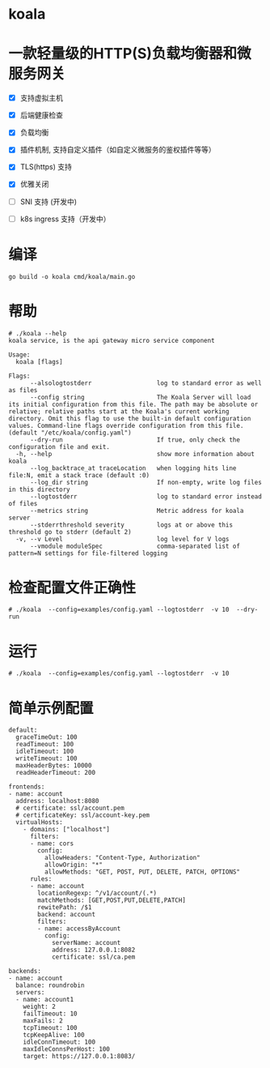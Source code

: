 # koala

# 一款轻量级的HTTP(S)负载均衡器和微服务网关

- [x] 支持虚拟主机
- [x] 后端健康检查
- [x] 负载均衡
- [x] 插件机制, 支持自定义插件（如自定义微服务的鉴权插件等等）
- [x] TLS(https) 支持
- [x] 优雅关闭
- [ ] SNI 支持 (开发中)
- [ ] k8s ingress 支持（开发中）


# 编译

    go build -o koala cmd/koala/main.go


# 帮助

    # ./koala --help
    koala service, is the api gateway micro service component 

    Usage:
      koala [flags]

    Flags:
          --alsologtostderr                  log to standard error as well as files
          --config string                    The Koala Server will load its initial configuration from this file. The path may be absolute or relative; relative paths start at the Koala's current working directory. Omit this flag to use the built-in default configuration values. Command-line flags override configuration from this file. (default "/etc/koala/config.yaml")
          --dry-run                          If true, only check the configuration file and exit.
      -h, --help                             show more information about koala
          --log_backtrace_at traceLocation   when logging hits line file:N, emit a stack trace (default :0)
          --log_dir string                   If non-empty, write log files in this directory
          --logtostderr                      log to standard error instead of files
          --metrics string                   Metric address for koala server
          --stderrthreshold severity         logs at or above this threshold go to stderr (default 2)
      -v, --v Level                          log level for V logs
          --vmodule moduleSpec               comma-separated list of pattern=N settings for file-filtered logging


# 检查配置文件正确性

    # ./koala  --config=examples/config.yaml --logtostderr  -v 10  --dry-run

# 运行


    # ./koala  --config=examples/config.yaml --logtostderr  -v 10

# 简单示例配置


    default:
      graceTimeOut: 100
      readTimeout: 100
      idleTimeout: 100
      writeTimeout: 100
      maxHeaderBytes: 10000
      readHeaderTimeout: 200

    frontends:
    - name: account
      address: localhost:8080
      # certificate: ssl/account.pem
      # certificateKey: ssl/account-key.pem
      virtualHosts:
        - domains: ["localhost"]
          filters:
          - name: cors
            config:
              allowHeaders: "Content-Type, Authorization"
              allowOrigin: "*"
              allowMethods: "GET, POST, PUT, DELETE, PATCH, OPTIONS"
          rules:
          - name: account
            locationRegexp: ^/v1/account/(.*)
            matchMethods: [GET,POST,PUT,DELETE,PATCH]
            rewitePath: /$1
            backend: account
            filters:
            - name: accessByAccount
              config:
                serverName: account
                address: 127.0.0.1:8082
                certificate: ssl/ca.pem

    backends:
    - name: account
      balance: roundrobin
      servers:
      - name: account1
        weight: 2
        failTimeout: 10
        maxFails: 2
        tcpTimeout: 100
        tcpKeepAlive: 100
        idleConnTimeout: 100
        maxIdleConnsPerHost: 100
        target: https://127.0.0.1:8083/
        
